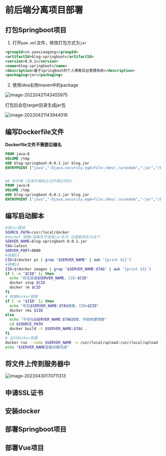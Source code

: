 # 前后端分离项目部署

## 打包Springboot项目

1. 打开`pom.xml`文件，修改打包方式为`jar`

```xml
<groupId>cn.yaoxiaogang</groupId>
<artifactId>blog-springboot</artifactId>
<version>0.0.1</version>
<name>blog-springboot</name>
<description>基于springboot的个人博客后台管理系统</description>
<packaging>jar</packaging>
```

2. 使用idea右侧maven中的package

![image-20220421143455975](https://www.image.yaoxiaogang.cn/img/202204211435078.png)

打包后会在target目录生成jar包

![image-20220421143944018](https://www.image.yaoxiaogang.cn/img/202204211439081.png)

## 编写Dockerfile文件

**Dockerfile文件不需要后缀名**

```dockerfile
FROM java:8
VOLUME /tmp
ADD blog-springboot-0.0.1.jar blog.jar       
ENTRYPOINT ["java","-Djava.security.egd=file:/dev/./urandom","-jar","/blog.jar"] 


## 多环境（开发环境和正式环境分开的）
FROM java:8
VOLUME /tmp
ADD blog-springboot-0.0.1.jar blog.jar      
ENTRYPOINT ["java","-Djava.security.egd=file:/dev/./urandom","-jar","/blog.jar","--spring.profiles.active=pro"] 

```

## 编写启动脚本

```sh
#源jar路径  
SOURCE_PATH=/usr/local/docker
#docker 镜像/容器名字或者jar名字 这里都命名为这个
SERVER_NAME=blog-springboot-0.0.1.jar
TAG=latest
SERVER_PORT=8080
#容器id
CID=$(docker ps | grep "$SERVER_NAME" | awk '{print $1}')
#镜像id
IID=$(docker images | grep "$SERVER_NAME:$TAG" | awk '{print $3}')
if [ -n "$CID" ]; then
  echo "存在容器$SERVER_NAME, CID-$CID"
  docker stop $CID
  docker rm $CID
fi
# 构建docker镜像
if [ -n "$IID" ]; then
  echo "存在$SERVER_NAME:$TAG镜像，IID=$IID"
  docker rmi $IID
else
  echo "不存在$SERVER_NAME:$TAG镜像，开始构建镜像"
  cd $SOURCE_PATH
  docker build -t $SERVER_NAME:$TAG .
fi
# 运行docker容器
docker run --name $SERVER_NAME -v /usr/local/upload:/usr/local/upload -d -p $SERVER_PORT:$SERVER_PORT $SERVER_NAME:$TAG
echo "$SERVER_NAME容器创建完成"

```

## 将文件上传到服务器中

![image-20220430170711313](https://www.image.yaoxiaogang.cn/img/202204301707455.png)

## 申请SSL证书



## 安装docker



## 部署Springboot项目



## 部署Vue项目













